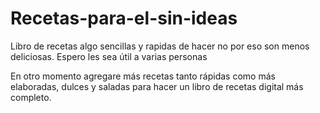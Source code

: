 # Recetas-para-el-sin-ideas

Libro de recetas algo sencillas y rapidas de hacer no por eso son menos deliciosas. Espero les sea útil a varias personas 

En otro momento agregare más recetas 
tanto rápidas como más elaboradas, dulces y saladas para hacer un libro de recetas digital más completo.

